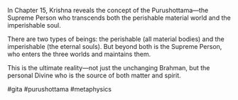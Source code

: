 In Chapter 15, Krishna reveals the concept of the Purushottama—the Supreme Person who transcends both the perishable material world and the imperishable soul.

There are two types of beings: the perishable (all material bodies) and the imperishable (the eternal souls). But beyond both is the Supreme Person, who enters the three worlds and maintains them.

This is the ultimate reality—not just the unchanging Brahman, but the personal Divine who is the source of both matter and spirit.

#gita #purushottama #metaphysics





